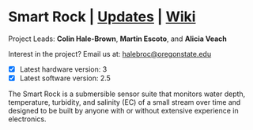 # Smart Rock | [Updates](https://github.com/OPEnSLab-OSU/OPEnS-Lab-Home/wiki/smart-rock-updates) | [Wiki](https://github.com/OPEnSLab-OSU/OPEnS-Lab-Home/wiki/Smart-Rock)
Project Leads: **Colin Hale-Brown**, **Martin Escoto**, and **Alicia Veach**

Interest in the project? Email us at: halebroc@oregonstate.edu

- [x] Latest hardware version: 3
- [x] Latest software version: 2.5

The Smart Rock is a submersible sensor suite that monitors water depth, temperature, turbidity, and salinity (EC) of a small stream over time and designed to be built by anyone with or without extensive experience in electronics.

<!--

### Smart Rock Validation
 
<details>
<summary>Show Hardware Requirements</summary>

**Hardware Requirements**

* Acrylic cap forms watertight seal with the union fitting.
* No lose components inside the Smart Rock.
* Sensors are robust enough to be deployed for one or more deployments.
* Electronics are accessible and easy to maintain.
* Materials used will not pollute or damage the environment. 
* Can withstand freezing temperatures.
* Have reliable mounting points for fixing the Smart Rock during testing and deployment.
</details>

<details>
<summary>Show Electronics Requirements</summary>

**Electronics Requirements**

* EC Sensor is reporting consistent data.
* Turbidity sensor is reporting consistent data.
* MS5803 can sense pressure reliably
* MS5803 can sense temperature reliably  
* Battery life could last 4 months or more with default/ recommended settings.
* Sensor Data can be reliably be stored.
* All wires have unique connectors to make miss-wiring impossible.
</details>

<details>
<summary>Show Software Requirements</summary>

**Software Requirements**

* Smart Rock can sleep for prolonged battery life.
* Set RTC through serial. 
* Records time along with data.
* With the use of the onboard switch, the Smart Rock has two modes.
* Settings for modes must be configurable.
* Code is robust enough to run without error for 3-6 months.
</details>

### Bill of Materials

<details>
<summaryShow Bill of Materials</summary>
L
**Bill of Materials**


</details>

### Assembly Guide

<details>
<summary>Smart Rock V3 Assembly Guide</summary>

##### Materials

* Smart Rock Enclosure
* End Cap
* Sensors
* Sled materials
* 

##### Procedure

***Assemble End Cap***

1. Prep the Turbidity sensor and. For the Turbidity sensor, trim the two mounting holes off. For the Make sure all wires are are un clipped or outof te way..

2. Cut the tip of the marine epoxy with scissors - *be careful as it will ooze after opening*

3. Mix 15 ml of marine epoxy in a 30 ml cup using a popsicle stick.

4. Apply marine epoxy around the edge of the turbidity sensor.

5. On the faceplate, apply super glue around the turbidity sensor's hole on the inside face where the turbidity sensor will contact the acrylic faceplate.

6. Insert the turbidity sensor into the hole. The black plastic peg should point directly at the slot on the faceplate.

7. Press the turbidity sensor into the hole and hold until the super glue sets. If necessary, use the popsicle stick to move or add epoxy to turbidity sensor to create a good seal on the inside.

8. On the outside of the acrylic plate, apply epoxy around the outside of the sensor. 

9. On the top of the two pillars of the sensor apply super glue, cover the sensor with the 3D printed cover to the sensor and hold it for a minute giving the sensor a chance to stick in place.

10. If needed, use the popsicle stick to move or apply more epoxy to the sensor cover.

11. Set somewhere safe to dry for at least 4 hours, overnight if possible.

***Assemble the Sled***

1. Find the top and bottom of the sled and align the rail with its indicator on the bottom of the sled. Apply super glue to the top of the rail and using the indicator and front ed

1. To start assembling the sled, populate the Turbidity and EC Breakout Mounts with 10mm M3 screws and capture them with nuts.

2. Add the PCBs onto their stand-offs and capture them with another nut.

3. Matching the tabs and corresponding slots, attach the EC Breakout Mount and the battery Mount together fitting the velcro into the provided channel.

3. Slip the turbidity mount onto the battery mount and onto the remaining tabs.

4. Drop the assembly onto the sled and mount with the two 8mm M3 screws captured with nuts on the underside of the Smart Rock.
 
</details>

### Test Procedures
<details>
<summary>Test for Leaks</summary>

1. Start by removing the sled if it is installed in the smart rock and preparing a tub or bucket of water.

2. Add the acrylic faceplate and seal union fitting with an empty smart rock. 

3. Completely submerge the Smart Rock in water and hold it there for 30 seconds.

4. Check for leaks and water pooling inside the Smart Rock. If there are none resubmerge for 3 to 5 minutes.

5. Check for water inside the Smart Rock, if none can be seen then unscrew the union fitting and check that the o-ring is compressed and making a complete seal, the faceplate should stick to the capsule if the seal is sticking.

6. If there is no water inside the smart rock it is not leaking.

</details>

<details>
<summary>Test EC Breakout Board</summary>

</details>

<details>
<summary>Test and Calibrate the Turbidity Sensor</summary>

</details>

<details>
<summary>Test and Calibrate the EC and MS5803 Sensors</summary>

</details>

<details>
<summary> </summary>

</details>

### Operation Guide

-->
